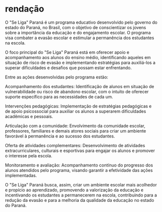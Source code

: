 # rendação

O "Se Liga" Paraná é um programa educativo desenvolvido pelo governo do estado do Paraná, no Brasil, com o objetivo de conscientizar os jovens sobre a importância da educação e do engajamento escolar. O programa visa combater a evasão escolar e estimular a permanência dos estudantes na escola.

O foco principal do "Se Liga" Paraná está em oferecer apoio e acompanhamento aos alunos do ensino médio, identificando aqueles em situação de risco de evasão e implementando estratégias para auxiliá-los a superar dificuldades e desafios que possam estar enfrentando.

Entre as ações desenvolvidas pelo programa estão:

Acompanhamento dos estudantes: Identificação de alunos em situação de vulnerabilidade ou risco de abandono escolar, com o intuito de oferecer suporte específico para as necessidades de cada um.

Intervenções pedagógicas: Implementação de estratégias pedagógicas e de apoio psicossocial para auxiliar os alunos a superarem dificuldades acadêmicas e pessoais.

Articulação com a comunidade: Envolvimento da comunidade escolar, professores, familiares e demais atores sociais para criar um ambiente favorável à permanência e ao sucesso dos estudantes.

Oferta de atividades complementares: Desenvolvimento de atividades extracurriculares, culturais e esportivas para engajar os alunos e promover o interesse pela escola.

Monitoramento e avaliação: Acompanhamento contínuo do progresso dos alunos atendidos pelo programa, visando garantir a efetividade das ações implementadas.

O "Se Liga" Paraná busca, assim, criar um ambiente escolar mais acolhedor e propício ao aprendizado, promovendo a valorização da educação e incentivando os estudantes a permanecerem na escola, contribuindo para a redução da evasão e para a melhoria da qualidade da educação no estado do Paraná.
